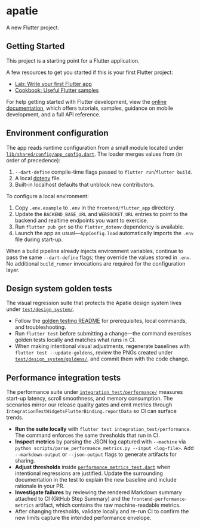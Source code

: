# apatie

A new Flutter project.

## Getting Started

This project is a starting point for a Flutter application.

A few resources to get you started if this is your first Flutter project:

- [Lab: Write your first Flutter app](https://docs.flutter.dev/get-started/codelab)
- [Cookbook: Useful Flutter samples](https://docs.flutter.dev/cookbook)

For help getting started with Flutter development, view the
[online documentation](https://docs.flutter.dev/), which offers tutorials,
samples, guidance on mobile development, and a full API reference.

## Environment configuration

The app reads runtime configuration from a small module located under
[`lib/shared/config/app_config.dart`](lib/shared/config/app_config.dart). The
loader merges values from (in order of precedence):

1. `--dart-define` compile-time flags passed to `flutter run`/`flutter build`.
2. A local [dotenv](https://pub.dev/packages/flutter_dotenv) file.
3. Built-in localhost defaults that unblock new contributors.

To configure a local environment:

1. Copy `.env.example` to `.env` in the `frontend/flutter_app` directory.
2. Update the `BACKEND_BASE_URL` and `WEBSOCKET_URL` entries to point to the
   backend and realtime endpoints you want to exercise.
3. Run `flutter pub get` so the `flutter_dotenv` dependency is available.
4. Launch the app as usual—`AppConfig.load` automatically imports the `.env`
   file during start-up.

When a build pipeline already injects environment variables, continue to pass
the same `--dart-define` flags; they override the values stored in `.env`. No
additional `build_runner` invocations are required for the configuration layer.

## Design system golden tests

The visual regression suite that protects the Apatie design system lives under [`test/design_system/`](test/design_system/).

- Follow the [golden testing README](test/design_system/README.md) for prerequisites, local commands, and troubleshooting.
- Run `flutter test` before submitting a change—the command exercises golden tests locally and matches what runs in CI.
- When making intentional visual adjustments, regenerate baselines with `flutter test --update-goldens`, review the PNGs created under [`test/design_system/goldens/`](test/design_system/goldens/), and commit them with the code change.

## Performance integration tests

The performance suite under [`integration_test/performance/`](integration_test/performance/) measures start-up latency, scroll smoothness,
and memory consumption. The scenarios mirror our release quality gates and emit metrics through
`IntegrationTestWidgetsFlutterBinding.reportData` so CI can surface trends.

- **Run the suite locally** with `flutter test integration_test/performance`. The command enforces the same thresholds that run in CI.
- **Inspect metrics** by parsing the JSON log captured with `--machine` via `python scripts/parse_performance_metrics.py --input <log-file>`.
  Add `--markdown-output` or `--json-output` flags to generate artifacts for sharing.
- **Adjust thresholds** inside [`performance_metrics_test.dart`](integration_test/performance/performance_metrics_test.dart) when intentional
  regressions are justified. Update the surrounding documentation in the test to explain the new baseline and include rationale in your PR.
- **Investigate failures** by reviewing the rendered Markdown summary attached to CI (GitHub Step Summary) and the
  `frontend-performance-metrics` artifact, which contains the raw machine-readable metrics.
- After changing thresholds, validate locally and re-run CI to confirm the new limits capture the intended performance envelope.
